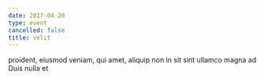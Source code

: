 ```yaml
---
date: 2017-04-20
type: event
cancelled: false
title: velit
---
```

proident, eiusmod veniam, qui amet, aliquip non in sit sint ullamco magna ad Duis nulla et